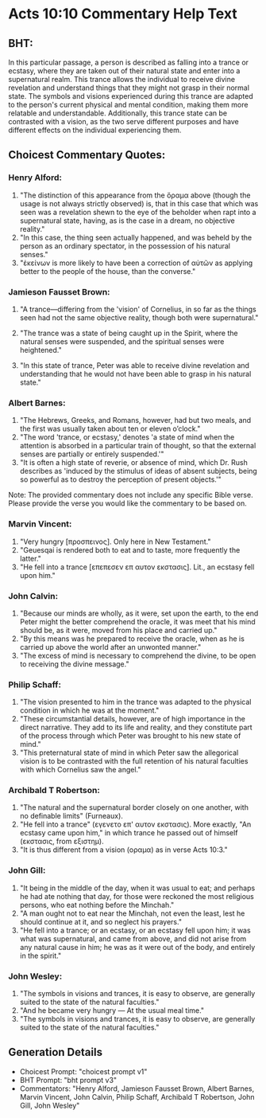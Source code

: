 # Acts 10:10 Commentary Help Text

## BHT:
In this particular passage, a person is described as falling into a trance or ecstasy, where they are taken out of their natural state and enter into a supernatural realm. This trance allows the individual to receive divine revelation and understand things that they might not grasp in their normal state. The symbols and visions experienced during this trance are adapted to the person's current physical and mental condition, making them more relatable and understandable. Additionally, this trance state can be contrasted with a vision, as the two serve different purposes and have different effects on the individual experiencing them.

## Choicest Commentary Quotes:
### Henry Alford:
1. "The distinction of this appearance from the ὅραμα above (though the usage is not always strictly observed) is, that in this case that which was seen was a revelation shewn to the eye of the beholder when rapt into a supernatural state, having, as is the case in a dream, no objective reality."
2. "In this case, the thing seen actually happened, and was beheld by the person as an ordinary spectator, in the possession of his natural senses."
3. "ἐκείνων is more likely to have been a correction of αὐτῶν as applying better to the people of the house, than the converse."

### Jamieson Fausset Brown:
1. "A trance—differing from the 'vision' of Cornelius, in so far as the things seen had not the same objective reality, though both were supernatural." 

2. "The trance was a state of being caught up in the Spirit, where the natural senses were suspended, and the spiritual senses were heightened." 

3. "In this state of trance, Peter was able to receive divine revelation and understanding that he would not have been able to grasp in his natural state."

### Albert Barnes:
1. "The Hebrews, Greeks, and Romans, however, had but two meals, and the first was usually taken about ten or eleven o’clock."
2. "The word 'trance, or ecstasy,' denotes 'a state of mind when the attention is absorbed in a particular train of thought, so that the external senses are partially or entirely suspended.'"
3. "It is often a high state of reverie, or absence of mind, which Dr. Rush describes as 'induced by the stimulus of ideas of absent subjects, being so powerful as to destroy the perception of present objects.'"

Note: The provided commentary does not include any specific Bible verse. Please provide the verse you would like the commentary to be based on.

### Marvin Vincent:
1. "Very hungry [προσπεινος]. Only here in New Testament."
2. "Geuesqai is rendered both to eat and to taste, more frequently the latter."
3. "He fell into a trance [επεπεσεν επ αυτον εκστασις]. Lit., an ecstasy fell upon him."

### John Calvin:
1. "Because our minds are wholly, as it were, set upon the earth, to the end Peter might the better comprehend the oracle, it was meet that his mind should be, as it were, moved from his place and carried up." 
2. "By this means was he prepared to receive the oracle, when as he is carried up above the world after an unwonted manner." 
3. "The excess of mind is necessary to comprehend the divine, to be open to receiving the divine message."

### Philip Schaff:
1. "The vision presented to him in the trance was adapted to the physical condition in which he was at the moment."
2. "These circumstantial details, however, are of high importance in the direct narrative. They add to its life and reality, and they constitute part of the process through which Peter was brought to his new state of mind."
3. "This preternatural state of mind in which Peter saw the allegorical vision is to be contrasted with the full retention of his natural faculties with which Cornelius saw the angel."

### Archibald T Robertson:
1. "The natural and the supernatural border closely on one another, with no definable limits" (Furneaux).
2. "He fell into a trance" (εγενετο επ' αυτον εκστασις). More exactly, "An ecstasy came upon him," in which trance he passed out of himself (εκστασις, from εξιστημ).
3. "It is thus different from a vision (οραμα) as in verse Acts 10:3."

### John Gill:
1. "It being in the middle of the day, when it was usual to eat; and perhaps he had ate nothing that day, for those were reckoned the most religious persons, who eat nothing before the Minchah."
2. "A man ought not to eat near the Minchah, not even the least, lest he should continue at it, and so neglect his prayers."
3. "He fell into a trance; or an ecstasy, or an ecstasy fell upon him; it was what was supernatural, and came from above, and did not arise from any natural cause in him; he was as it were out of the body, and entirely in the spirit."

### John Wesley:
1. "The symbols in visions and trances, it is easy to observe, are generally suited to the state of the natural faculties."
2. "And he became very hungry — At the usual meal time."
3. "The symbols in visions and trances, it is easy to observe, are generally suited to the state of the natural faculties."


## Generation Details
- Choicest Prompt: "choicest prompt v1"
- BHT Prompt: "bht prompt v3"
- Commentators: "Henry Alford, Jamieson Fausset Brown, Albert Barnes, Marvin Vincent, John Calvin, Philip Schaff, Archibald T Robertson, John Gill, John Wesley"
